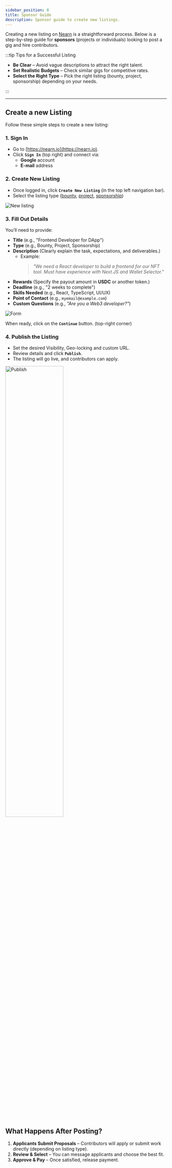 ```yaml
---
sidebar_position: 0
title: Sponsor Guide
description: Sponsor guide to create new listings.
---
```


Creating a new listing on [Nearn](https://nearn.io) is a straightforward process. Below is a step-by-step guide for **sponsors** (projects or individuals) looking to post a gig and hire contributors.

:::tip Tips for a Successful Listing

- **Be Clear** – Avoid vague descriptions to attract the right talent.
- **Set Realistic Budgets** – Check similar gigs for competitive rates.
- **Select the Right Type** – Pick the right listing (bounty, project, sponsorship) depending on your needs.

:::

---

## Create a new Listing

Follow these simple steps to create a new listing:

### 1. Sign In

- Go to [https://nearn.io](https://nearn.io).
- Click **`Sign In`** (top right) and connect via:
  - **Google** account
  - **E-mail** address

### 2. Create New Listing

- Once logged in, click **`Create New Listing`** (in the top left navigation bar).
- Select the listing type ([bounty](opportunities.md#bounties), [project](opportunities.md#projects), [sponsorship](opportunities.md#sponsorships))

<div class="screenshot">

![New listing](/img/sponsor/create-1.png)

</div>

### 3. Fill Out Details

You’ll need to provide:
- **Title** (e.g., "Frontend Developer for DApp")
- **Type** (e.g., Bounty, Project, Sponsorship)
- **Description** (Clearly explain the task, expectations, and deliverables.)
  - Example:
    > _"We need a React developer to build a frontend for our NFT tool. Must have experience with Next.JS and Wallet Selector."_
- **Rewards** (Specify the payout amount in **USDC** or another token.)
- **Deadline** (e.g., "2 weeks to complete")
- **Skills Needed** (e.g., React, TypeScript, UI/UX)
- **Point of Contact** (e.g., `myemail@example.com`)
- **Custom Questions** (e.g., _"Are you a Web3 developer?"_)

<div class="screenshot">

![Form](/img/sponsor/create-form.png)

</div>

When ready, click on the **`Continue`** button. (top-right corner)

### 4. Publish the Listing

- Set the desired Visibility, Geo-locking and custom URL.
- Review details and click **`Publish`**.
- The listing will go live, and contributors can apply.

<div class="screenshot">
<img alt="Publish" src="/img/sponsor/create-publish.png" width="60%" />
</div>

## What Happens After Posting?

1. **Applicants Submit Proposals** – Contributors will apply or submit work directly (depending on listing type).
2. **Review & Select** – You can message applicants and choose the best fit.
3. **Approve & Pay** – Once satisfied, release payment.
